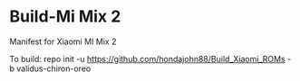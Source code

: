 # Build-Mi Mix 2
Manifest for Xiaomi MI Mix 2

To build: repo init -u https://github.com/hondajohn88/Build_Xiaomi_ROMs -b validus-chiron-oreo
